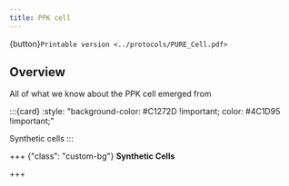 ```yaml
---
title: PPK cell
---
```


{button}`Printable version <../protocols/PURE_Cell.pdf>`

## Overview

All of what we know about the PPK cell emerged from [](https://doi.org/10.63765/djnv7772)

:::{card}
:style: "background-color: #C1272D !important; color: #4C1D95 !important;"

Synthetic cells
:::

+++ {"class": "custom-bg"}
**Synthetic Cells**

+++
